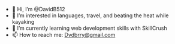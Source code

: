 - 👋 Hi, I’m @DavidB512
- 👀 I’m interested in languages, travel, and beating the heat while kayaking
- 🌱 I’m currently learning web development skills with SkillCrush
- 📫 How to reach me: Dvdbrry@gmail.com

<!---
DavidB512/DavidB512 is a ✨ special ✨ repository because its `README.md` (this file) appears on your GitHub profile.
You can click the Preview link to take a look at your changes.
--->

